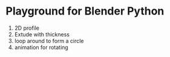 # Playground for Blender Python
  1. 2D profile
  2. Extude with thickness
  3. loop around to form a circle
  4. animation for rotating
